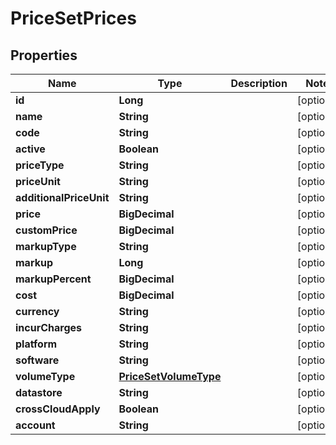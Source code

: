 

# PriceSetPrices

## Properties

Name | Type | Description | Notes
------------ | ------------- | ------------- | -------------
**id** | **Long** |  |  [optional]
**name** | **String** |  |  [optional]
**code** | **String** |  |  [optional]
**active** | **Boolean** |  |  [optional]
**priceType** | **String** |  |  [optional]
**priceUnit** | **String** |  |  [optional]
**additionalPriceUnit** | **String** |  |  [optional]
**price** | **BigDecimal** |  |  [optional]
**customPrice** | **BigDecimal** |  |  [optional]
**markupType** | **String** |  |  [optional]
**markup** | **Long** |  |  [optional]
**markupPercent** | **BigDecimal** |  |  [optional]
**cost** | **BigDecimal** |  |  [optional]
**currency** | **String** |  |  [optional]
**incurCharges** | **String** |  |  [optional]
**platform** | **String** |  |  [optional]
**software** | **String** |  |  [optional]
**volumeType** | [**PriceSetVolumeType**](PriceSetVolumeType.md) |  |  [optional]
**datastore** | **String** |  |  [optional]
**crossCloudApply** | **Boolean** |  |  [optional]
**account** | **String** |  |  [optional]



